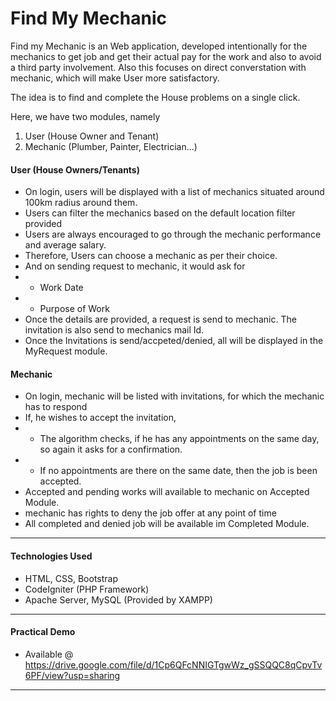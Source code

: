 # Find My Mechanic

Find my Mechanic is an Web application, developed intentionally for the mechanics to get job and get their actual pay for the work and also to avoid a third party involvement. Also this focuses on direct converstation with mechanic, which will make User more satisfactory.

The idea is to find and complete the House problems on a single click.

Here, we have two modules, namely
1. User (House Owner and Tenant)
2. Mechanic (Plumber, Painter, Electrician...)

#### User (House Owners/Tenants)

* On login, users will be displayed with a list of mechanics situated around 100km radius around them.
* Users can filter the mechanics based on the default location filter provided
* Users are always encouraged to go through the mechanic performance and average salary.
* Therefore, Users can choose a mechanic as per their choice.
* And on sending request to mechanic, it would ask for
* * Work Date
* * Purpose of Work
* Once the details are provided, a request is send to mechanic. The invitation is also send to mechanics mail Id.
* Once the Invitations is send/accpeted/denied, all will be displayed in the MyRequest module.

#### Mechanic

* On login, mechanic will be listed with invitations, for which the mechanic has to respond
* If, he wishes to accept the invitation,
* * The algorithm checks, if he has any appointments on the same day, so again it asks for a confirmation.
* * If no appointments are there on the same date, then the job is been accepted.
* Accepted and pending works will available to mechanic on Accepted Module.
* mechanic has rights to deny the job offer at any point of time
* All completed and denied job will be available im Completed Module.

---

#### Technologies Used

* HTML, CSS, Bootstrap
* CodeIgniter (PHP Framework)
* Apache Server, MySQL (Provided by XAMPP)

---

#### Practical Demo

* Available @ https://drive.google.com/file/d/1Cp6QFcNNIGTgwWz_gSSQQC8qCpvTv6PF/view?usp=sharing

---
